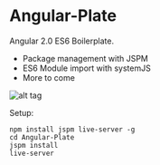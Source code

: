 # Angular-Plate
Angular 2.0 ES6 Boilerplate.

* Package management with JSPM
* ES6 Module import with systemJS
* More to come

![alt tag](https://38.media.tumblr.com/tumblr_mb0zznFwl21r1mtsdo1_400.gif)

Setup:
```shell
npm install jspm live-server -g
cd Angular-Plate
jspm install
live-server

```
